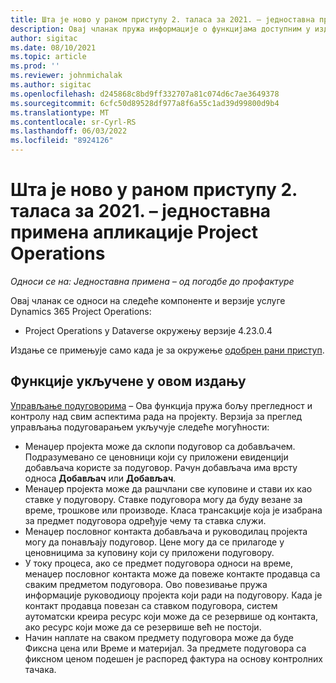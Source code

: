 ```yaml
---
title: Шта је ново у раном приступу 2. таласа за 2021. – једноставна примена апликације Project Operations
description: Овај чланак пружа информације о функцијама доступним у издању за рани приступ 2. таласа за 2021. апликације Project Operations у верзији једноставне примене.
author: sigitac
ms.date: 08/10/2021
ms.topic: article
ms.prod: ''
ms.reviewer: johnmichalak
ms.author: sigitac
ms.openlocfilehash: d245868c8bd9ff332707a81c074d6c7ae3649378
ms.sourcegitcommit: 6cfc50d89528df977a8f6a55c1ad39d99800d9b4
ms.translationtype: MT
ms.contentlocale: sr-Cyrl-RS
ms.lasthandoff: 06/03/2022
ms.locfileid: "8924126"
---
```

# <a name="whats-new-2021-wave-2-early-access---project-operations-lite-deployment"></a>Шта је ново у раном приступу 2. таласа за 2021. – једноставна примена апликације Project Operations

_Односи се на: Једноставна примена – од погодбе до профактуре_

Овај чланак се односи на следеће компоненте и верзије услуге Dynamics 365 Project Operations:

  - Project Operations у Dataverse окружењу верзије 4.23.0.4

Издање се примењује само када је за окружење [одобрен рани приступ](/power-platform/admin/opt-in-early-access-updates#how-to-enable-early-access-updates).

## <a name="features-included-in-this-release"></a>Функције укључене у овом издању

[Управљање подуговорима](/dynamics365/project-operations/pro/subcontracting/managing-subcontracts-overview) – Ова функција пружа бољу прегледност и контролу над свим аспектима рада на пројекту. Верзија за преглед управљања подуговарањем укључује следеће могућности:

  - Менаџер пројекта може да склопи подуговор са добављачем. Подразумевано се ценовници који су приложени евиденцији добављача користе за подуговор. Рачун добављача има врсту односа **Добављач** или **Добављач**.
  - Менаџер пројекта може да рашчлани све куповине и стави их као ставке у подуговору. Ставке подуговора могу да буду везане за време, трошкове или производе. Класа трансакције која је изабрана за предмет подуговора одређује чему та ставка служи.
  - Менаџер пословног контакта добављача и руководилац пројекта могу да понављају подуговор. Цене могу да се прилагоде у ценовницима за куповину који су приложени подуговору.
  - У току процеса, ако се предмет подуговора односи на време, менаџер пословног контакта може да повеже контакте продавца са сваким предметом подуговора. Ово повезивање пружа информације руководиоцу пројекта који ради на подуговору. Када је контакт продавца повезан са ставком подуговора, систем аутоматски креира ресурс који може да се резервише од контакта, ако ресурс који може да се резервише већ не постоји.
  - Начин наплате на сваком предмету подуговора може да буде Фиксна цена или Време и материјал. За предмете подуговора са фиксном ценом подешен је распоред фактура на основу контролних тачака.
